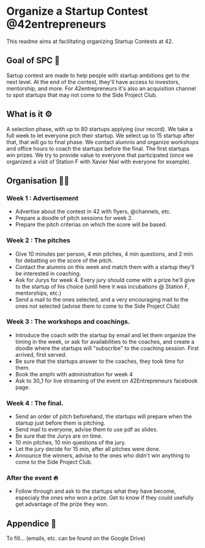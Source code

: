 # Organize a Startup Contest @42entrepreneurs

This readme aims at facilitating organizing Startup Contests at 42.

## Goal of SPC 🚀

Sartup contest are made to help people with startup ambitions get to the next level.
At the end of the contest, they'll have access to investors, mentorship, and more.
For 42entrepreneurs it's also an acquisition channel to spot startups that may not come to the Side Project Club.

## What is it ⚙️

A selection phase, with up to 80 startups applying (our record). We take a full week to let everyone pich their startup.
We select up to 15 startup after that, that will go to final phase.
We contact alumnis and organize workshops and office hours to coach the startups before the final.
The first startups win prizes. We try to provide value to everyone that participated (once we organized a visit of Station F with Xavier Niel with everyone for example).



## Organisation 💂‍♂️

### Week 1 : Advertisement
 * Advertise about the contest in 42 with flyers, @channels, etc.
 * Prepare a doodle of pitch sessions for week 2.
 * Prepare the pitch criterias on which the score will be based.


### Week 2 : The pitches
 * Give 10 minutes per person, 4 min pitches, 4 min questions, and 2 min for debatting on the score of the pitch.
 * Contact the alumnis on this week and match them with a startup they'll be interested in coaching.
 * Ask for Jurys for week 4. Every jury should come with a prize he'll give to the startup of his choice (until here it was incubations @ Station F, mentorships, etc.)
 * Send a mail to the ones selected, and a very encouraging mail to the ones not selected (advise them to come to the Side Project Club)


### Week 3 : The workshops and coachings.
* Introduce the coach with the startup by email and let them organize the timing in the week, or ask for availabilities to the coaches, and create a doodle where the startups will "subscribe" to the coaching session. First arrived, first served.
* Be sure that the startups answer to the coaches, they took time for them.
* Book the amphi with administration for week 4
* Ask to 30_1 for live streaming of the event on 42Entrepreneurs facebook page.


### Week 4 : The final.
* Send an order of pitch beforehand, the startups will prepare when the startup just before them is pitching.
* Send mail to everyone, advise them to use pdf as slides.
* Be sure that the Jurys are on time.
* 10 min pitches, 10 min questions of the jury.
* Let the jury decide for 15 min, after all pitches were done.
* Announce the winners, advise to the ones who didn't win anything to come to the Side Project Club.



### After the event 🔥
* Follow through and ask to the startups what they have become, especialy the ones who won a prize. Get to know if they could usefully get advantage of the prize they won.


## Appendice 📜
To fill... (emails, etc. can be found on the Google Drive)
